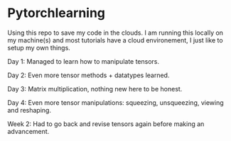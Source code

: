 # Pytorchlearning
Using this repo to save my code in the clouds. I am running this locally on my machine(s) and most tutorials have a cloud environement, I just like to setup my own things.


Day 1: Managed to learn how to manipulate tensors.

Day 2: Even more tensor methods + datatypes learned.

Day 3: Matrix multiplication, nothing new here to be honest.

Day 4: Even more tensor manipulations: squeezing, unsqueezing, viewing and reshaping.

Week 2: Had to go back and revise tensors again before making an advancement.
